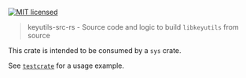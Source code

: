 [![MIT licensed](https://img.shields.io/badge/license-MIT-blue.svg)](./LICENSE)

> keyutils-src-rs - Source code and logic to build `libkeyutils` from source

This crate is intended to be consumed by a `sys` crate.

See [`testcrate`](testcrate) for a usage example.